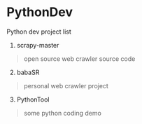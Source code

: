 PythonDev
=========

Python dev project list

1. scrapy-master

> open source web crawler source code

2. babaSR

> personal web crawler project

3. PythonTool

> some python coding demo
